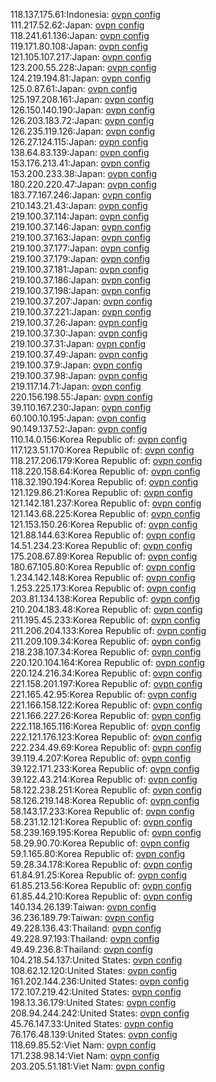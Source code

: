 118.137.175.61:Indonesia: [ovpn config](vpn/118_137_175_61.ovpn)  
111.217.52.62:Japan: [ovpn config](vpn/111_217_52_62.ovpn)  
118.241.61.136:Japan: [ovpn config](vpn/118_241_61_136.ovpn)  
119.171.80.108:Japan: [ovpn config](vpn/119_171_80_108.ovpn)  
121.105.107.217:Japan: [ovpn config](vpn/121_105_107_217.ovpn)  
123.200.55.228:Japan: [ovpn config](vpn/123_200_55_228.ovpn)  
124.219.194.81:Japan: [ovpn config](vpn/124_219_194_81.ovpn)  
125.0.87.61:Japan: [ovpn config](vpn/125_0_87_61.ovpn)  
125.197.208.161:Japan: [ovpn config](vpn/125_197_208_161.ovpn)  
126.150.140.190:Japan: [ovpn config](vpn/126_150_140_190.ovpn)  
126.203.183.72:Japan: [ovpn config](vpn/126_203_183_72.ovpn)  
126.235.119.126:Japan: [ovpn config](vpn/126_235_119_126.ovpn)  
126.27.124.115:Japan: [ovpn config](vpn/126_27_124_115.ovpn)  
138.64.83.139:Japan: [ovpn config](vpn/138_64_83_139.ovpn)  
153.176.213.41:Japan: [ovpn config](vpn/153_176_213_41.ovpn)  
153.200.233.38:Japan: [ovpn config](vpn/153_200_233_38.ovpn)  
180.220.220.47:Japan: [ovpn config](vpn/180_220_220_47.ovpn)  
183.77.167.246:Japan: [ovpn config](vpn/183_77_167_246.ovpn)  
210.143.21.43:Japan: [ovpn config](vpn/210_143_21_43.ovpn)  
219.100.37.114:Japan: [ovpn config](vpn/219_100_37_114.ovpn)  
219.100.37.146:Japan: [ovpn config](vpn/219_100_37_146.ovpn)  
219.100.37.163:Japan: [ovpn config](vpn/219_100_37_163.ovpn)  
219.100.37.177:Japan: [ovpn config](vpn/219_100_37_177.ovpn)  
219.100.37.179:Japan: [ovpn config](vpn/219_100_37_179.ovpn)  
219.100.37.181:Japan: [ovpn config](vpn/219_100_37_181.ovpn)  
219.100.37.186:Japan: [ovpn config](vpn/219_100_37_186.ovpn)  
219.100.37.198:Japan: [ovpn config](vpn/219_100_37_198.ovpn)  
219.100.37.207:Japan: [ovpn config](vpn/219_100_37_207.ovpn)  
219.100.37.221:Japan: [ovpn config](vpn/219_100_37_221.ovpn)  
219.100.37.26:Japan: [ovpn config](vpn/219_100_37_26.ovpn)  
219.100.37.30:Japan: [ovpn config](vpn/219_100_37_30.ovpn)  
219.100.37.31:Japan: [ovpn config](vpn/219_100_37_31.ovpn)  
219.100.37.49:Japan: [ovpn config](vpn/219_100_37_49.ovpn)  
219.100.37.9:Japan: [ovpn config](vpn/219_100_37_9.ovpn)  
219.100.37.98:Japan: [ovpn config](vpn/219_100_37_98.ovpn)  
219.117.14.71:Japan: [ovpn config](vpn/219_117_14_71.ovpn)  
220.156.198.55:Japan: [ovpn config](vpn/220_156_198_55.ovpn)  
39.110.167.230:Japan: [ovpn config](vpn/39_110_167_230.ovpn)  
60.100.10.195:Japan: [ovpn config](vpn/60_100_10_195.ovpn)  
90.149.137.52:Japan: [ovpn config](vpn/90_149_137_52.ovpn)  
110.14.0.156:Korea Republic of: [ovpn config](vpn/110_14_0_156.ovpn)  
117.123.51.170:Korea Republic of: [ovpn config](vpn/117_123_51_170.ovpn)  
118.217.206.179:Korea Republic of: [ovpn config](vpn/118_217_206_179.ovpn)  
118.220.158.64:Korea Republic of: [ovpn config](vpn/118_220_158_64.ovpn)  
118.32.190.194:Korea Republic of: [ovpn config](vpn/118_32_190_194.ovpn)  
121.129.86.21:Korea Republic of: [ovpn config](vpn/121_129_86_21.ovpn)  
121.142.181.237:Korea Republic of: [ovpn config](vpn/121_142_181_237.ovpn)  
121.143.68.225:Korea Republic of: [ovpn config](vpn/121_143_68_225.ovpn)  
121.153.150.26:Korea Republic of: [ovpn config](vpn/121_153_150_26.ovpn)  
121.88.144.63:Korea Republic of: [ovpn config](vpn/121_88_144_63.ovpn)  
14.51.234.23:Korea Republic of: [ovpn config](vpn/14_51_234_23.ovpn)  
175.208.67.89:Korea Republic of: [ovpn config](vpn/175_208_67_89.ovpn)  
180.67.105.80:Korea Republic of: [ovpn config](vpn/180_67_105_80.ovpn)  
1.234.142.148:Korea Republic of: [ovpn config](vpn/1_234_142_148.ovpn)  
1.253.225.173:Korea Republic of: [ovpn config](vpn/1_253_225_173.ovpn)  
203.81.134.138:Korea Republic of: [ovpn config](vpn/203_81_134_138.ovpn)  
210.204.183.48:Korea Republic of: [ovpn config](vpn/210_204_183_48.ovpn)  
211.195.45.233:Korea Republic of: [ovpn config](vpn/211_195_45_233.ovpn)  
211.206.204.133:Korea Republic of: [ovpn config](vpn/211_206_204_133.ovpn)  
211.209.109.34:Korea Republic of: [ovpn config](vpn/211_209_109_34.ovpn)  
218.238.107.34:Korea Republic of: [ovpn config](vpn/218_238_107_34.ovpn)  
220.120.104.164:Korea Republic of: [ovpn config](vpn/220_120_104_164.ovpn)  
220.124.216.34:Korea Republic of: [ovpn config](vpn/220_124_216_34.ovpn)  
221.158.201.197:Korea Republic of: [ovpn config](vpn/221_158_201_197.ovpn)  
221.165.42.95:Korea Republic of: [ovpn config](vpn/221_165_42_95.ovpn)  
221.166.158.122:Korea Republic of: [ovpn config](vpn/221_166_158_122.ovpn)  
221.166.227.26:Korea Republic of: [ovpn config](vpn/221_166_227_26.ovpn)  
222.118.165.116:Korea Republic of: [ovpn config](vpn/222_118_165_116.ovpn)  
222.121.176.123:Korea Republic of: [ovpn config](vpn/222_121_176_123.ovpn)  
222.234.49.69:Korea Republic of: [ovpn config](vpn/222_234_49_69.ovpn)  
39.119.4.207:Korea Republic of: [ovpn config](vpn/39_119_4_207.ovpn)  
39.122.171.233:Korea Republic of: [ovpn config](vpn/39_122_171_233.ovpn)  
39.122.43.214:Korea Republic of: [ovpn config](vpn/39_122_43_214.ovpn)  
58.122.238.251:Korea Republic of: [ovpn config](vpn/58_122_238_251.ovpn)  
58.126.219.148:Korea Republic of: [ovpn config](vpn/58_126_219_148.ovpn)  
58.143.17.233:Korea Republic of: [ovpn config](vpn/58_143_17_233.ovpn)  
58.231.12.121:Korea Republic of: [ovpn config](vpn/58_231_12_121.ovpn)  
58.239.169.195:Korea Republic of: [ovpn config](vpn/58_239_169_195.ovpn)  
58.29.90.70:Korea Republic of: [ovpn config](vpn/58_29_90_70.ovpn)  
59.1.165.80:Korea Republic of: [ovpn config](vpn/59_1_165_80.ovpn)  
59.28.34.178:Korea Republic of: [ovpn config](vpn/59_28_34_178.ovpn)  
61.84.91.25:Korea Republic of: [ovpn config](vpn/61_84_91_25.ovpn)  
61.85.213.56:Korea Republic of: [ovpn config](vpn/61_85_213_56.ovpn)  
61.85.44.210:Korea Republic of: [ovpn config](vpn/61_85_44_210.ovpn)  
140.134.26.139:Taiwan: [ovpn config](vpn/140_134_26_139.ovpn)  
36.236.189.79:Taiwan: [ovpn config](vpn/36_236_189_79.ovpn)  
49.228.136.43:Thailand: [ovpn config](vpn/49_228_136_43.ovpn)  
49.228.97.193:Thailand: [ovpn config](vpn/49_228_97_193.ovpn)  
49.49.236.8:Thailand: [ovpn config](vpn/49_49_236_8.ovpn)  
104.218.54.137:United States: [ovpn config](vpn/104_218_54_137.ovpn)  
108.62.12.120:United States: [ovpn config](vpn/108_62_12_120.ovpn)  
161.202.144.236:United States: [ovpn config](vpn/161_202_144_236.ovpn)  
172.107.219.42:United States: [ovpn config](vpn/172_107_219_42.ovpn)  
198.13.36.179:United States: [ovpn config](vpn/198_13_36_179.ovpn)  
208.94.244.242:United States: [ovpn config](vpn/208_94_244_242.ovpn)  
45.76.147.33:United States: [ovpn config](vpn/45_76_147_33.ovpn)  
76.176.48.139:United States: [ovpn config](vpn/76_176_48_139.ovpn)  
118.69.85.52:Viet Nam: [ovpn config](vpn/118_69_85_52.ovpn)  
171.238.98.14:Viet Nam: [ovpn config](vpn/171_238_98_14.ovpn)  
203.205.51.181:Viet Nam: [ovpn config](vpn/203_205_51_181.ovpn)  
